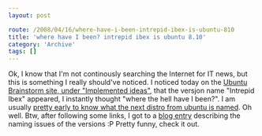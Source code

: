 ```yaml
---
layout: post

route: /2008/04/16/where-have-i-been-intrepid-ibex-is-ubuntu-810
title: 'where have I been? intrepid ibex is ubuntu 8.10'
category: 'Archive'
tags: []
---
```


Ok, I know that I'm not continously searching the Internet for IT news, but this
is something I really should've noticed. I noticed today on the
<a class="ph" target="_blank" rel="noopener noreferrer" href="http://brainstorm.ubuntu.com/implemented_ideas/8.04/">Ubuntu
Brainstorm site, under "Implemented ideas"</a>, that the versjon name "Intrepid
Ibex" appeared, I instantly thought "where the hell have I been?". I am usually
<a class="ph" target="_blank" rel="noopener noreferrer" href="https://phun-ky.net/2007/08/hardy-heron-succeeds-gutsy-gibbon">pretty
early to know what the next distro from ubuntu is named</a>. Oh well. Btw, after
following some links, I got to a
<a class="ph" target="_blank" rel="noopener noreferrer" href="http://whijo.net/blog/brad/2008/02/21/intrepid-ibex.html">blog
entry</a> describing the naming issues of the versions :P Pretty funny, check it
out.

